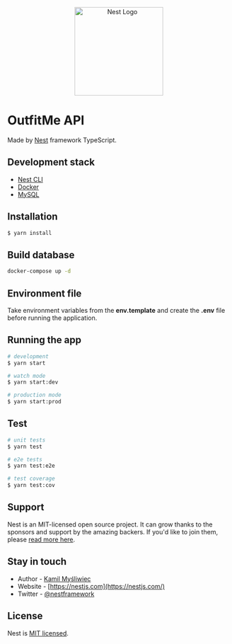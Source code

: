 <p align="center">
  <a href="http://nestjs.com/" target="blank"><img src="https://nestjs.com/img/logo-small.svg" width="200" alt="Nest Logo" /></a>
</p>

# OutfitMe API
Made by [Nest](https://github.com/nestjs/nest) framework TypeScript.

## Development stack

- [Nest CLI](https://docs.nestjs.com/first-steps)
- [Docker](https://www.docker.com/)
- [MySQL](https://www.mysql.com/)

## Installation

```bash
$ yarn install
```

## Build database

```bash
docker-compose up -d
```

## Environment file
Take environment variables from the __env.template__ and create the __.env__ file before running the application.

## Running the app

```bash
# development
$ yarn start

# watch mode
$ yarn start:dev

# production mode
$ yarn start:prod
```

## Test

```bash
# unit tests
$ yarn test

# e2e tests
$ yarn test:e2e

# test coverage
$ yarn test:cov
```

## Support

Nest is an MIT-licensed open source project. It can grow thanks to the sponsors and support by the amazing backers. If you'd like to join them, please [read more here](https://docs.nestjs.com/support).

## Stay in touch

- Author - [Kamil Myśliwiec](https://kamilmysliwiec.com)
- Website - [https://nestjs.com](https://nestjs.com/)
- Twitter - [@nestframework](https://twitter.com/nestframework)

## License

Nest is [MIT licensed](LICENSE).
